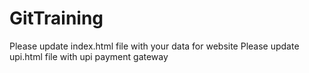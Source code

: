 # GitTraining


Please update index.html file with your data for website
Please update upi.html file with upi payment gateway
